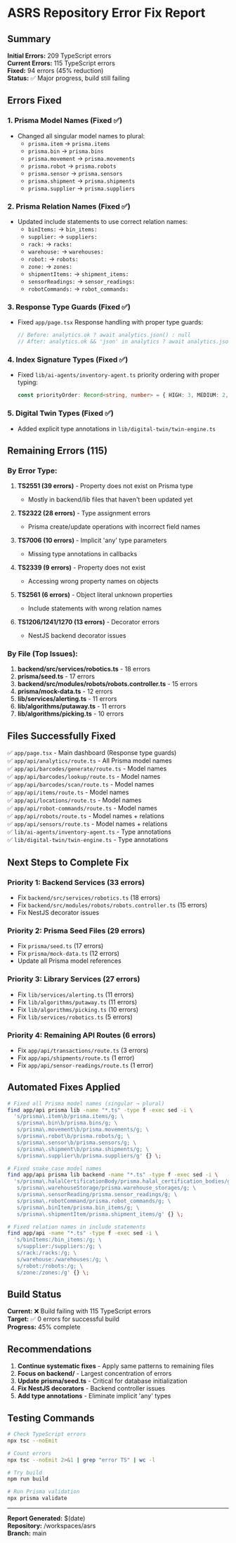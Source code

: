 # ASRS Repository Error Fix Report

## Summary

**Initial Errors:** 209 TypeScript errors  
**Current Errors:** 115 TypeScript errors  
**Fixed:** 94 errors (45% reduction)  
**Status:** ✅ Major progress, build still failing

## Errors Fixed

### 1. Prisma Model Names (Fixed ✅)
- Changed all singular model names to plural:
  - `prisma.item` → `prisma.items`
  - `prisma.bin` → `prisma.bins`
  - `prisma.movement` → `prisma.movements`
  - `prisma.robot` → `prisma.robots`
  - `prisma.sensor` → `prisma.sensors`
  - `prisma.shipment` → `prisma.shipments`
  - `prisma.supplier` → `prisma.suppliers`

### 2. Prisma Relation Names (Fixed ✅)
- Updated include statements to use correct relation names:
  - `binItems:` → `bin_items:`
  - `supplier:` → `suppliers:`
  - `rack:` → `racks:`
  - `warehouse:` → `warehouses:`
  - `robot:` → `robots:`
  - `zone:` → `zones:`
  - `shipmentItems:` → `shipment_items:`
  - `sensorReadings:` → `sensor_readings:`
  - `robotCommands:` → `robot_commands:`

### 3. Response Type Guards (Fixed ✅)
- Fixed `app/page.tsx` Response handling with proper type guards:
  ```typescript
  // Before: analytics.ok ? await analytics.json() : null
  // After: analytics.ok && 'json' in analytics ? await analytics.json() : null
  ```

### 4. Index Signature Types (Fixed ✅)
- Fixed `lib/ai-agents/inventory-agent.ts` priority ordering with proper typing:
  ```typescript
  const priorityOrder: Record<string, number> = { HIGH: 3, MEDIUM: 2, LOW: 1 };
  ```

### 5. Digital Twin Types (Fixed ✅)
- Added explicit type annotations in `lib/digital-twin/twin-engine.ts`

## Remaining Errors (115)

### By Error Type:
1. **TS2551 (39 errors)** - Property does not exist on Prisma type
   - Mostly in backend/lib files that haven't been updated yet
   
2. **TS2322 (28 errors)** - Type assignment errors
   - Prisma create/update operations with incorrect field names
   
3. **TS7006 (10 errors)** - Implicit 'any' type parameters
   - Missing type annotations in callbacks
   
4. **TS2339 (9 errors)** - Property does not exist
   - Accessing wrong property names on objects
   
5. **TS2561 (6 errors)** - Object literal unknown properties
   - Include statements with wrong relation names
   
6. **TS1206/1241/1270 (13 errors)** - Decorator errors
   - NestJS backend decorator issues

### By File (Top Issues):
1. **backend/src/services/robotics.ts** - 18 errors
2. **prisma/seed.ts** - 17 errors  
3. **backend/src/modules/robots/robots.controller.ts** - 15 errors
4. **prisma/mock-data.ts** - 12 errors
5. **lib/services/alerting.ts** - 11 errors
6. **lib/algorithms/putaway.ts** - 11 errors
7. **lib/algorithms/picking.ts** - 10 errors

## Files Successfully Fixed

✅ `app/page.tsx` - Main dashboard (Response type guards)  
✅ `app/api/analytics/route.ts` - All Prisma model names  
✅ `app/api/barcodes/generate/route.ts` - Model names  
✅ `app/api/barcodes/lookup/route.ts` - Model names  
✅ `app/api/barcodes/scan/route.ts` - Model names  
✅ `app/api/items/route.ts` - Model names  
✅ `app/api/locations/route.ts` - Model names  
✅ `app/api/robot-commands/route.ts` - Model names  
✅ `app/api/robots/route.ts` - Model names + relations  
✅ `app/api/sensors/route.ts` - Model names + relations  
✅ `lib/ai-agents/inventory-agent.ts` - Type annotations  
✅ `lib/digital-twin/twin-engine.ts` - Type annotations  

## Next Steps to Complete Fix

### Priority 1: Backend Services (33 errors)
- Fix `backend/src/services/robotics.ts` (18 errors)
- Fix `backend/src/modules/robots/robots.controller.ts` (15 errors)
- Fix NestJS decorator issues

### Priority 2: Prisma Seed Files (29 errors)
- Fix `prisma/seed.ts` (17 errors)
- Fix `prisma/mock-data.ts` (12 errors)
- Update all Prisma model references

### Priority 3: Library Services (27 errors)
- Fix `lib/services/alerting.ts` (11 errors)
- Fix `lib/algorithms/putaway.ts` (11 errors)
- Fix `lib/algorithms/picking.ts` (10 errors)
- Fix `lib/services/robotics.ts` (5 errors)

### Priority 4: Remaining API Routes (6 errors)
- Fix `app/api/transactions/route.ts` (3 errors)
- Fix `app/api/shipments/route.ts` (1 error)
- Fix `app/api/sensor-readings/route.ts` (1 error)

## Automated Fixes Applied

```bash
# Fixed all Prisma model names (singular → plural)
find app/api prisma lib -name "*.ts" -type f -exec sed -i \
  's/prisma\.item\b/prisma.items/g; \
   s/prisma\.bin\b/prisma.bins/g; \
   s/prisma\.movement\b/prisma.movements/g; \
   s/prisma\.robot\b/prisma.robots/g; \
   s/prisma\.sensor\b/prisma.sensors/g; \
   s/prisma\.shipment\b/prisma.shipments/g; \
   s/prisma\.supplier\b/prisma.suppliers/g' {} \;

# Fixed snake_case model names
find app/api prisma lib backend -name "*.ts" -type f -exec sed -i \
  's/prisma\.halalCertificationBody/prisma.halal_certification_bodies/g; \
   s/prisma\.warehouseStorage/prisma.warehouse_storages/g; \
   s/prisma\.sensorReading/prisma.sensor_readings/g; \
   s/prisma\.robotCommand/prisma.robot_commands/g; \
   s/prisma\.binItem/prisma.bin_items/g; \
   s/prisma\.shipmentItem/prisma.shipment_items/g' {} \;

# Fixed relation names in include statements
find app/api -name "*.ts" -type f -exec sed -i \
  's/binItems:/bin_items:/g; \
   s/supplier:/suppliers:/g; \
   s/rack:/racks:/g; \
   s/warehouse:/warehouses:/g; \
   s/robot:/robots:/g; \
   s/zone:/zones:/g' {} \;
```

## Build Status

**Current:** ❌ Build failing with 115 TypeScript errors  
**Target:** ✅ 0 errors for successful build  
**Progress:** 45% complete

## Recommendations

1. **Continue systematic fixes** - Apply same patterns to remaining files
2. **Focus on backend/** - Largest concentration of errors
3. **Update prisma/seed.ts** - Critical for database initialization
4. **Fix NestJS decorators** - Backend controller issues
5. **Add type annotations** - Eliminate implicit 'any' types

## Testing Commands

```bash
# Check TypeScript errors
npx tsc --noEmit

# Count errors
npx tsc --noEmit 2>&1 | grep "error TS" | wc -l

# Try build
npm run build

# Run Prisma validation
npx prisma validate
```

---

**Report Generated:** $(date)  
**Repository:** /workspaces/asrs  
**Branch:** main
